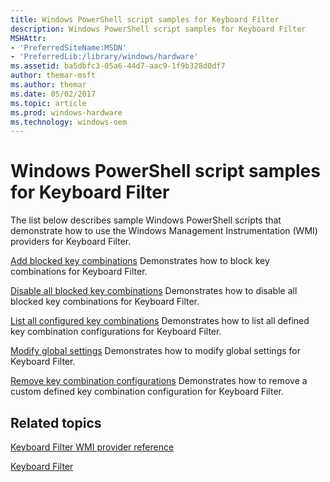 ```yaml
---
title: Windows PowerShell script samples for Keyboard Filter
description: Windows PowerShell script samples for Keyboard Filter
MSHAttr:
- 'PreferredSiteName:MSDN'
- 'PreferredLib:/library/windows/hardware'
ms.assetid: ba5dbfc3-05a6-44d7-aac9-1f9b328d0df7
author: themar-msft
ms.author: themar
ms.date: 05/02/2017
ms.topic: article
ms.prod: windows-hardware
ms.technology: windows-oem
---
```

# Windows PowerShell script samples for Keyboard Filter

The list below describes sample Windows PowerShell scripts that demonstrate how to use the Windows Management Instrumentation (WMI) providers for Keyboard Filter.

<a href="" id="keyboardfilter-add-blocked-key-combinations"></a>[Add blocked key combinations](keyboardfilter-add-blocked-key-combinations.md)
Demonstrates how to block key combinations for Keyboard Filter.

<a href="" id="disable-all-blocked-key-combinations"></a>[Disable all blocked key combinations](disable-all-blocked-key-combinations.md)
Demonstrates how to disable all blocked key combinations for Keyboard Filter.

<a href="" id="keyboardfilter-list-all-configured-key-combinations.md"></a>[List all configured key combinations](keyboardfilter-list-all-configured-key-combinations.md)
Demonstrates how to list all defined key combination configurations for Keyboard Filter.

<a href="" id="modify-global-settings"></a>[Modify global settings](modify-global-settings.md)
Demonstrates how to modify global settings for Keyboard Filter.

<a href="" id="remove-key-combination-configurations"></a>[Remove key combination configurations](remove-key-combination-configurations.md)
Demonstrates how to remove a custom defined key combination configuration for Keyboard Filter.

## Related topics

[Keyboard Filter WMI provider reference](keyboardfilter-wmi-provider-reference.md)

[Keyboard Filter](keyboardfilter.md)
